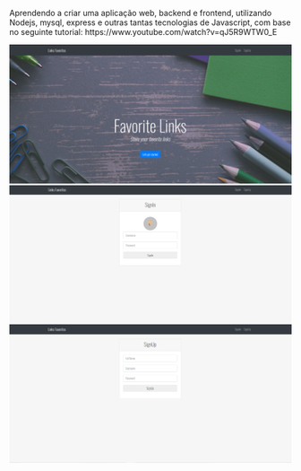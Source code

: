 
<p>
    Aprendendo a criar uma aplicação web, backend e frontend, 
    utilizando Nodejs, mysql, express e outras tantas tecnologias de Javascript, 
    com base no seguinte tutorial: https://www.youtube.com/watch?v=qJ5R9WTW0_E

</p>

<div>
    <img src="docs/inicial.png">
    <img src="docs/signin.png">
    <img src="docs/signup.png">
</div>